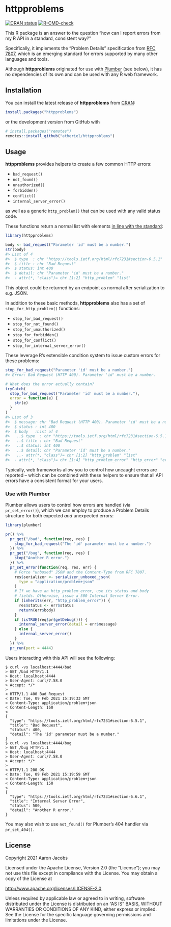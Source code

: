 
<!-- README.md is generated from README.Rmd. Please edit that file -->

# httpproblems

<!-- badges: start -->

[![CRAN
status](https://www.r-pkg.org/badges/version/httpproblems)](https://CRAN.R-project.org/package=httpproblems)
[![R-CMD-check](https://github.com/atheriel/httpproblems/workflows/R-CMD-check/badge.svg)](https://github.com/atheriel/httpproblems/actions)
<!-- badges: end -->

This R package is an answer to the question “how can I report errors
from my R API in a standard, consistent way?”

Specifically, it implements the “Problem Details” specification from
[RFC 7807](https://tools.ietf.org/html/rfc7807), which is an emerging
standard for errors supported by many other languages and tools.

Although **httpproblems** originated for use with
[Plumber](https://www.rplumber.io) (see below), it has no dependencies
of its own and can be used with any R web framework.

## Installation

You can install the latest release of **httpproblems** from
[CRAN](https://CRAN.R-project.org):

``` r
install.packages("httpproblems")
```

or the development version from GitHub with

``` r
# install.packages("remotes")
remotes::install_github("atheriel/httpproblems")
```

## Usage

**httpproblems** provides helpers to create a few common HTTP errors:

  - `bad_request()`
  - `not_found()`
  - `unauthorized()`
  - `forbidden()`
  - `conflict()`
  - `internal_server_error()`

as well as a generic `http_problem()` that can be used with any valid
status code.

These functions return a normal list with elements [in line with the
standard](https://tools.ietf.org/html/rfc7807#section-3.1):

``` r
library(httpproblems)

body <- bad_request("Parameter 'id' must be a number.")
str(body)
#> List of 4
#>  $ type  : chr "https://tools.ietf.org/html/rfc7231#section-6.5.1"
#>  $ title : chr "Bad Request"
#>  $ status: int 400
#>  $ detail: chr "Parameter 'id' must be a number."
#>  - attr(*, "class")= chr [1:2] "http_problem" "list"
```

This object could be returned by an endpoint as normal after
serialization to e.g. JSON.

In addition to these basic methods, **httpproblems** also has a set of
`stop_for_http_problem()` functions:

  - `stop_for_bad_request()`
  - `stop_for_not_found()`
  - `stop_for_unauthorized()`
  - `stop_for_forbidden()`
  - `stop_for_conflict()`
  - `stop_for_internal_server_error()`

These leverage R’s extensible condition system to issue custom errors
for these problems:

``` r
stop_for_bad_request("Parameter 'id' must be a number.")
#> Error: Bad Request (HTTP 400). Parameter 'id' must be a number.

# What does the error actually contain?
tryCatch(
  stop_for_bad_request("Parameter 'id' must be a number."),
  error = function(e) {
    str(e)
  }
)
#> List of 3
#>  $ message: chr "Bad Request (HTTP 400). Parameter 'id' must be a number."
#>  $ status : int 400
#>  $ body   :List of 4
#>   ..$ type  : chr "https://tools.ietf.org/html/rfc7231#section-6.5.1"
#>   ..$ title : chr "Bad Request"
#>   ..$ status: int 400
#>   ..$ detail: chr "Parameter 'id' must be a number."
#>   ..- attr(*, "class")= chr [1:2] "http_problem" "list"
#>  - attr(*, "class")= chr [1:4] "http_problem_error" "http_error" "error" "condition"
```

Typically, web frameworks allow you to control how uncaught errors are
reported – which can be combined with these helpers to ensure that all
API errors have a consistent format for your users.

### Use with Plumber

Plumber allows users to control how errors are handled (via
`pr_set_error()`), which we can employ to produce a Problem Details
structure for both expected *and* unexpected errors:

``` r
library(plumber)

pr() %>%
  pr_get("/bad", function(req, res) {
    stop_for_bad_request("The 'id' parameter must be a number.")
  }) %>%
  pr_get("/bug", function(req, res) {
    stop("Another R error.")
  }) %>%
  pr_set_error(function(req, res, err) {
    # Force "unboxed" JSON and the Content-Type from RFC 7807.
    res$serializer <- serializer_unboxed_json(
      type = "application/problem+json"
    )
    # If we have an http_problem_error, use its status and body
    # fields. Otherwise, issue a 500 Internal Server Error.
    if (inherits(err, "http_problem_error")) {
      res$status <- err$status
      return(err$body)
    }
    if (isTRUE(req$pr$getDebug())) {
      internal_server_error(detail = err$message)
    } else {
      internal_server_error()
    }
  }) %>%
  pr_run(port = 4444)
```

Users interacting with this API will see the following:

``` shell
$ curl -vs localhost:4444/bad
> GET /bad HTTP/1.1
> Host: localhost:4444
> User-Agent: curl/7.58.0
> Accept: */*
> 
< HTTP/1.1 400 Bad Request
< Date: Tue, 09 Feb 2021 15:19:33 GMT
< Content-Type: application/problem+json
< Content-Length: 160
< 
{
  "type": "https://tools.ietf.org/html/rfc7231#section-6.5.1",
  "title": "Bad Request",
  "status": 400,
  "detail": "The 'id' parameter must be a number."
}
$ curl -vs localhost:4444/bug
> GET /bug HTTP/1.1
> Host: localhost:4444
> User-Agent: curl/7.58.0
> Accept: */*
> 
< HTTP/1.1 200 OK
< Date: Tue, 09 Feb 2021 15:19:59 GMT
< Content-Type: application/problem+json
< Content-Length: 150
< 
{
  "type": "https://tools.ietf.org/html/rfc7231#section-6.6.1",
  "title": "Internal Server Error",
  "status": 500,
  "detail": "Another R error."
}
```

You may also wish to use `not_found()` for Plumber’s 404 handler via
`pr_set_404()`.

## License

Copyright 2021 Aaron Jacobs

Licensed under the Apache License, Version 2.0 (the “License”); you may
not use this file except in compliance with the License. You may obtain
a copy of the License at

<http://www.apache.org/licenses/LICENSE-2.0>

Unless required by applicable law or agreed to in writing, software
distributed under the License is distributed on an “AS IS” BASIS,
WITHOUT WARRANTIES OR CONDITIONS OF ANY KIND, either express or implied.
See the License for the specific language governing permissions and
limitations under the License.
